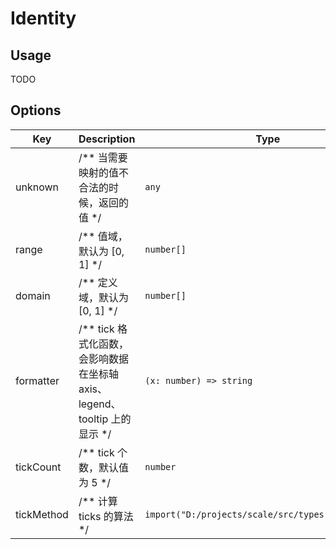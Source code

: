 # Identity


## Usage
TODO

## Options
| Key | Description | Type | Default|
| ----| ----------- | -----| -------|
| unknown | /** 当需要映射的值不合法的时候，返回的值 */ | <code>any</code> | `[]` |
| range | /** 值域，默认为 [0, 1] */ | <code>number[]</code> | `[]` |
| domain | /** 定义域，默认为 [0, 1] */ | <code>number[]</code> | `[]` |
| formatter | /** tick 格式化函数，会影响数据在坐标轴 axis、legend、tooltip 上的显示 */ | <code>(x: number) => string</code> | `[]` |
| tickCount | /** tick 个数，默认值为 5 */ | <code>number</code> | `[]` |
| tickMethod | /** 计算 ticks 的算法 */ | <code>import("D:/projects/scale/src/types").TickMethod</code> | `[]` |